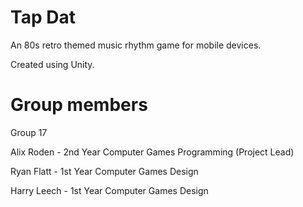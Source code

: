 # Tap Dat
An 80s retro themed music rhythm game for mobile devices.

Created using Unity.

# Group members
Group 17

Alix Roden - 2nd Year Computer Games Programming (Project Lead)

Ryan Flatt - 1st Year Computer Games Design

Harry Leech - 1st Year Computer Games Design
